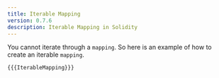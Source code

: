 ```yaml
---
title: Iterable Mapping
version: 0.7.6
description: Iterable Mapping in Solidity
---
```


You cannot iterate through a `mapping`. So here is an example of how to create an iterable `mapping`.

```solidity
{{{IterableMapping}}}
```
